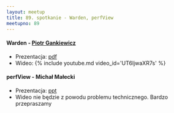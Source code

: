 ```yaml
---
layout: meetup
title: 89. spotkanie - Warden, perfView
meetupno: 89
---
```


#### Warden - [Piotr Gankiewicz](http://piotrgankiewicz.com/blog)
* Prezentacja: [pdf](/assets/warden.pdf)
* Wideo: {% include youtube.md video_id='UT6ljwaXR7s' %}

#### perfView - Michał Małecki
* Prezentacja: [ppt](/assets/PerfView.ppt)
* Wideo nie będzie z powodu problemu technicznego. Bardzo przepraszamy
